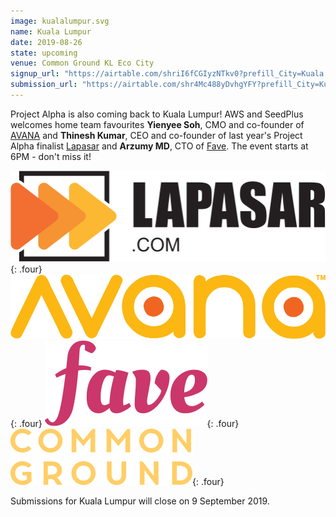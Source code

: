 ```yaml
---
image: kualalumpur.svg
name: Kuala Lumpur
date: 2019-08-26
state: upcoming
venue: Common Ground KL Eco City
signup_url: "https://airtable.com/shriI6fCGIyzNTkv0?prefill_City=Kuala Lumpur"
submission_url: "https://airtable.com/shr4Mc488yDvhgYFY?prefill_City=Kuala Lumpur"
---
```


Project Alpha is also coming back to Kuala Lumpur! AWS and SeedPlus welcomes home team favourites **Yienyee Soh**, CMO and co-founder of [AVANA](https://avana.asia/) and **Thinesh Kumar**, CEO and co-founder of last year's Project Alpha finalist [Lapasar](https://lapasar.com/) and **Arzumy MD**, CTO of [Fave](https://myfave.com). The event starts at 6PM - don't miss it!

[![Lapasar](/assets/wordmark-lapasar.svg)](https://lapasar.com/){: .four}
[![AVANA](/assets/wordmark-avana.svg)](https://avana.asia/){: .four}
[![FAVE](/assets/wordmark-fave.svg)](https://myfave.com){: .four}
[![CG](/assets/logo_CG.png)](https://www.commonground.work){: .four}

Submissions for Kuala Lumpur will close on 9 September 2019.
